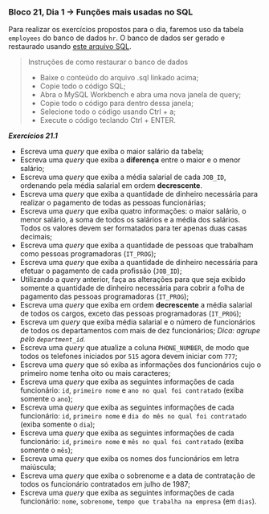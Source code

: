 ### Bloco 21, Dia 1 -> Funções mais usadas no SQL

Para realizar os exercícios propostos para o dia, faremos uso da tabela `employees` do banco de dados `hr`. O banco de dados ser gerado e restaurado usando [este arquivo SQL](https://s3.us-east-2.amazonaws.com/assets.app.betrybe.com/back-end/sql/hr-cebf8bc2a5bb252bc470ae28943604c6.sql).

 > Instruções de como restaurar o banco de dados
 > - Baixe o conteúdo do arquivo .sql linkado acima;
 > - Copie todo o código SQL;
 > - Abra o MySQL Workbench e abra uma nova janela de query;
 > - Copie todo o código para dentro dessa janela;
 > - Selecione todo o código usando Ctrl + a;
 > - Execute o código teclando Ctrl + ENTER.

_**Exercícios 21.1**_

 - Escreva uma _query_ que exiba o maior salário da tabela;
 - Escreva uma _query_ que exiba a **diferença** entre o maior e o menor salário;
 - Escreva uma _query_ que exiba a média salarial de cada `JOB_ID`, ordenando pela média salarial em ordem **decrescente**.
 - Escreva uma _query_ que exiba a quantidade de dinheiro necessária para realizar o pagamento de todas as pessoas funcionárias;
 - Escreva uma _query_ que exiba quatro informações: o maior salário, o menor salário, a soma de todos os salários e a média dos salários. Todos os valores devem ser formatados para ter apenas duas casas decimais;
 - Escreva uma _query_ que exiba a quantidade de pessoas que trabalham como pessoas programadoras (`IT_PROG`);
 - Escreva uma _query_ que exiba a quantidade de dinheiro necessária para efetuar o pagamento de cada profissão (`JOB_ID`);
 - Utilizando a _query_ anterior, faça as alterações para que seja exibido somente a quantidade de dinheiro necessária para cobrir a folha de pagamento das pessoas programadoras (`IT_PROG`);
 - Escreva uma _query_ que exiba em ordem **decrescente** a média salarial de todos os cargos, exceto das pessoas programadoras (`IT_PROG`);
 - Escreva um _query_ que exiba média salarial e o número de funcionários de todos os departamentos com mais de dez funcionários; _Dica: agrupe pelo `department_id`._
 - Escreva uma _query_ que atualize a coluna `PHONE_NUMBER`, de modo que todos os telefones iniciados por `515` agora devem iniciar com `777`;
 - Escreva uma _query_ que só exiba as informações dos funcionários cujo o primeiro nome tenha oito ou mais caracteres;
 - Escreva uma _query_ que exiba as seguintes informações de cada funcionário: `id`, `primeiro nome` e `ano no qual foi contratado` (exiba somente o `ano`);
 - Escreva uma _query_ que exiba as seguintes informações de cada funcionário: `id`, `primeiro nome` e `dia do mês no qual foi contratado` (exiba somente o `dia`);
 - Escreva uma _query_ que exiba as seguintes informações de cada funcionário: `id`, `primeiro nome` e `mês no qual foi contratado` (exiba somente o `mês`);
 - Escreva uma _query_ que exiba os nomes dos funcionários em letra maiúscula;
 - Escreva uma _query_ que exiba o sobrenome e a data de contratação de todos os funcionário contratados em julho de 1987;
 - Escreva uma _query_ que exiba as seguintes informações de cada funcionário: `nome`, `sobrenome`, `tempo que trabalha na empresa` (em `dias`).